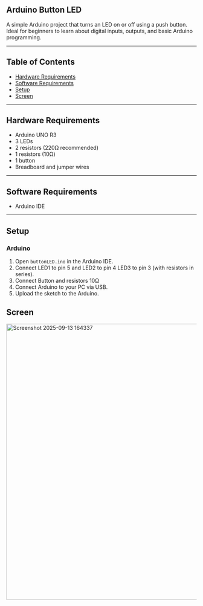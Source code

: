 ## Arduino Button LED 
A simple Arduino project that turns an LED on or off using a push button. Ideal for beginners to learn about digital inputs, outputs, and basic Arduino programming.

---

## Table of Contents
- [Hardware Requirements](#hardware-requirements)
- [Software Requirements](#software-requirements)
- [Setup](#setup)
- [Screen](#screen)

---

## Hardware Requirements
- Arduino UNO R3  
- 3 LEDs  
- 2 resistors (220Ω recommended)
- 1 resistors (10Ω)
- 1 button
- Breadboard and jumper wires

--- 

## Software Requirements
- Arduino IDE

---


## Setup

### Arduino
1. Open `buttonLED.ino` in the Arduino IDE.  
2. Connect LED1 to pin 5 and LED2 to pin 4 LED3 to pin 3  (with resistors in series).
3. Connect Button and resistors 10Ω
5. Connect Arduino to your PC via USB.  
6. Upload the sketch to the Arduino.  



## Screen
<img width="866" height="731" alt="Screenshot 2025-09-13 164337" src="https://github.com/user-attachments/assets/297fa59f-889c-4d0d-81d2-06676b0736d5" />

